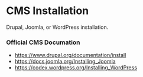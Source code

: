 # CMS Installation
Drupal, Joomla, or WordPress installation. 

### Official CMS Documation
* https://www.drupal.org/documentation/install
* https://docs.joomla.org/Installing_Joomla
* https://codex.wordpress.org/Installing_WordPress

